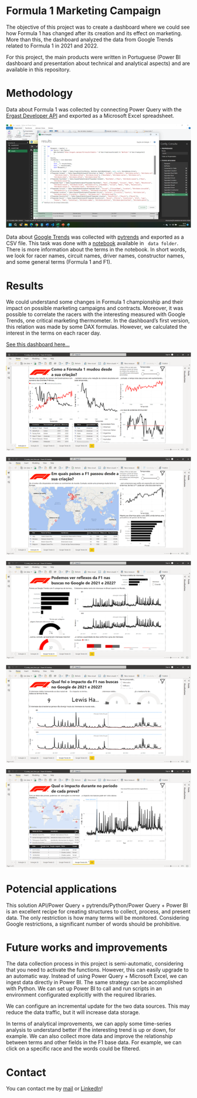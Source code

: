 # Formula 1 Marketing Campaign

The objective of this project was to create a dashboard where we could see how Formula 1 has changed after its creation and its effect on marketing. More than this, the dashboard analyzed the data from Google Trends related to Formula 1 in 2021 and 2022.

For this project, the main products were written in Portuguese (Power BI dashboard and presentation about technical and analytical aspects) and are available in this repository.

# Methodology

Data about Formula 1 was collected by connecting Power Query with the [Ergast Developer API](http://ergast.com/mrd/) and exported as a Microsoft Excel spreadsheet.

![Power Query conecting in an API](f1_study_case_from_api_data_API.png)

Data about [Google Trends](https://trends.google.com/trends/) was collected with [pytrends](https://pypi.org/project/pytrends/) and exported as a CSV file. This task was done with a [notebook](data/f1_google_trends.ipynb) available in ` data folder`. There is more information about the terms in the notebook. In short words, we look for racer names, circuit names, driver names, constructor names, and some general terms (Formula 1 and F1).

# Results

We could understand some changes in Formula 1 championship and their impact on possible marketing campaigns and contracts. Moreover, it was possible to correlate the racers with the interesting measured with Google Trends, one critical marketing thermometer. In the dashboard’s first version, this relation was made by some DAX formulas. However, we calculated the interest in the terms on each racer day.

[See this dashboard here...](https://app.powerbi.com/view?r=eyJrIjoiNjY1ZTQyNzMtNTExZi00ZmMxLTkzNzktNGYwOTMwYjA1MGY0IiwidCI6ImI4N2IxYmQyLTc5YTItNGY4ZS1hYTljLWYxMDQ2MTVlOGI0NiJ9)

![Dashboard Evolução (I)](f1_study_case_from_api_0.png)

![Dashboard Evolução (II)](f1_study_case_from_api_1.png)

![Google Trends (I)](f1_study_case_from_api_2.png)

![Google Trends (II)](f1_study_case_from_api_3.png)

![Google Trends (III)](f1_study_case_from_api_4.png)


# Potencial applications

This solution API/Power Query + pytrends/Python/Power Query + Power BI is an excellent recipe for creating structures to collect, process, and present data. The only restriction is how many terms will be monitored. Considering Google restrictions, a significant number of words should be prohibitive.

# Future works and improvements

The data collection process in this project is semi-automatic, considering that you need to activate the functions. However, this can easily upgrade to an automatic way. Instead of using Power Query + Microsoft Excel, we can ingest data directly in Power BI. The same strategy can be accomplished with Python. We can set up Power BI to call and run scripts in an environment configurated explicitly with the required libraries.

We can configure an incremental update for the two data sources. This may reduce the data traffic, but it will increase data storage.

In terms of analytical improvements, we can apply some time-series analysis to understand better if the interesting trend is up or down, for example. We can also collect more data and improve the relationship between terms and other fields in the F1 base data. For example, we can click on a specific race and the words could be filtered.

# Contact

You can contact me by [mail](gregoryomelo@gmail.com) or [LinkedIn]( https://www.linkedin.com/in/gregory-melo-72ab5bb0/)!
